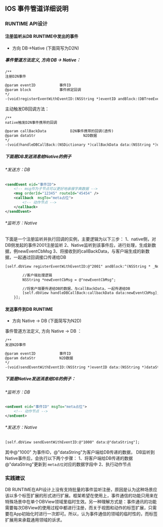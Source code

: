 ## IOS 事件管道详细说明

### RUNTIME API设计

#### 注册监听从DB RUNTIME中发出的事件

- 方向 DB->Native (下面简写为D2N)

##### 事件管道方法定义, 方向 DB -> Native：

```xml
/**
注册D2N事件

@param eventID           事件ID
@param block             事件绑定回调
*/
-(void)registerEventWithEventID:(NSString *)eventID andBlock:(DBTreeEventBlock)block;
```

主动触发DB回调方法：

```xml
/**
native触发D2N事件携带的回调

@param callBackData           D2N事件携带的回调(透传)
@param dataStr                      N2D数据
*/
-(void)handleDBCallBack:(NSDictionary *)callBackData data:(NSString *)dataStr;
```

##### 下面是DB发送消息给Native的例子

###### *发送方：DB

```xml
<sendEvent eid="事件ID">
    <!-- msg作为子节点可以更好地承接字典数据 -->
    <msg orderId="12345" routeId="45454" />
    <callback  msgTo="meta占位">
        <!-- 动作节点 -->
    </callback>
</sendEvent>
```

###### *监听方：Native

下面是一个注册监听并执行回调的实例，主要逻辑为以下三步：
1、native侧，对DB侧发起的事件2001注册监听
2、Native监听到该事件后，进行处理，生成新数据，例newEventCbMsg
3、将接收到的callBackData，与客户端生成的新数据，一起通过回调接口传递给DB

```xml
[self.dbView registerEventWithEventID:@"2001" andBlock:^(NSString * _Nonnull evendID, NSDictionary * _Nonnull paramDict, NSDictionary * _Nonnull callbackData) {

        //客户端处理逻辑
        NSString *newEventCbMsg = @"newEventCbMsg";

        //将客户端要传递给DB的数据，与callBackData，一起传递给DB
        [self.dbView handleDBCallBack:callbackData data:newEventCbMsg];
    }];
```

#### 发送事件到DB RUNTIME

- 方向 Native -> DB (下面简写为N2D)

事件管道方法定义, 方向 Native -> DB ：

```xml
/**
发送N2D事件

@param eventID           事件ID
@param dataStr           N2D数据
*/
-(void)sendEventWithEventID:(NSString *)eventID data:(NSString *)dataStr;
```

##### 下面是Native发送消息给DB的例子：

###### *监听方：DB

```xml
<onEvent eid="事件ID" msgTo="meta占位">
    <!-- 动作节点 -->
</onEvent>
```

###### *发送方：Native

```xml
[self.dbView sendEventWithEventID:@"1000" data:@"dataString"];
```

其中@"1000" 为事件ID，@"dataString"为客户端给DB传递的数据， DB监听到Native事件后，会执行以下两个步骤：
1、将客户端给DB传递的数据@"dataString"更新到 `meta占位`对应的数据字段中
2、执行动作节点

### 实践建议

DB RUNTIME在API设计上没有支持批量的事件监听注册，原因是认为这种场景应该以多个标签扩展的形式进行扩展。框架希望在使用上，事件通信的功能只用来在特殊场景中在单个DBView领域里临时生效。另一种理解方式是：事件通讯的功能需要每次DBView的使用过程中都进行注册，而关于视图和动作的标签扩展，只需要在App初始化时进行一次即可。所以，认为事件通信的领域的临时性的，而标签扩展用来承载通用领域的诉求。